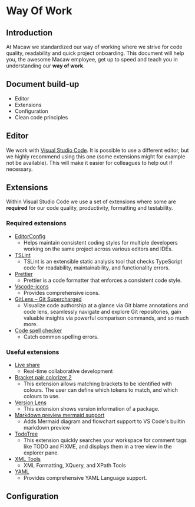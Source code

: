# Way Of Work
## Introduction
At Macaw we standardized our way of working where we strive for code quality, readability and quick project onboarding. This document will help you, the awesome Macaw employee, get up to speed and teach you in understanding our **way of work**.

## Document build-up
* Editor
* Extensions
* Configuration
* Clean code principles

## Editor
We work with [Visual Studio Code](https://code.visualstudio.com/). It is possible to use a different editor, but we highly recommend using this one (some extensions might for example not be available). This will make it easier for colleagues to help out if necessary.

## Extensions
Within Visual Studio Code we use a set of extensions where some are **required** for our code quality, productivity, formatting and testability.


### Required extensions
* [EditorConfig](https://marketplace.visualstudio.com/items?itemName=EditorConfig.EditorConfig)
    * Helps maintain consistent coding styles for multiple developers working on the same project across various editors and IDEs.
* [TSLint](https://marketplace.visualstudio.com/items?itemName=ms-vscode.vscode-typescript-tslint-plugin)
    * TSLint is an extensible static analysis tool that checks TypeScript code for readability, maintainability, and functionality errors.
* [Prettier](https://marketplace.visualstudio.com/items?itemName=esbenp.prettier-vscode)
    * Prettier is a code formatter that enforces a consistent code style.
* [Vscode-icons](https://marketplace.visualstudio.com/items?itemName=vscode-icons-team.vscode-icons)
    * Provides comprehensive icons.
* [GitLens – Git Supercharged](https://marketplace.visualstudio.com/items?itemName=eamodio.gitlens)
    * Visualize code authorship at a glance via Git blame annotations and code lens, seamlessly navigate and explore Git repositories, gain valuable insights via powerful comparison commands, and so much more.
* [Code spell checker](https://marketplace.visualstudio.com/items?itemName=streetsidesoftware.code-spell-checker)
    * Catch common spelling errors.

### Useful extensions
* [Live share](https://marketplace.visualstudio.com/items?itemName=MS-vsliveshare.vsliveshare-pack)
    * Real-time collaborative development
* [Bracket pair colorizer 2](https://marketplace.visualstudio.com/items?itemName=CoenraadS.bracket-pair-colorizer-2)
    * This extension allows matching brackets to be identified with colours. The user can define which tokens to match, and which colours to use.
* [Version Lens](https://marketplace.visualstudio.com/items?itemName=pflannery.vscode-versionlens)
    * This extension shows version information of a package.
* [Markdown preview mermaid support](https://marketplace.visualstudio.com/items?itemName=bierner.markdown-mermaid)
    * Adds Mermaid diagram and flowchart support to VS Code's builtin markdown preview
* [TodoTree](https://marketplace.visualstudio.com/items?itemName=Gruntfuggly.todo-tree)
    * This extension quickly searches your workspace for comment tags like TODO and FIXME, and displays them in a tree view in the explorer pane.
* [XML Tools](https://marketplace.visualstudio.com/items?itemName=DotJoshJohnson.xml)
    * XML Formatting, XQuery, and XPath Tools
* [YAML](https://marketplace.visualstudio.com/items?itemName=redhat.vscode-yaml)
    * Provides comprehensive YAML Language support.

## Configuration
